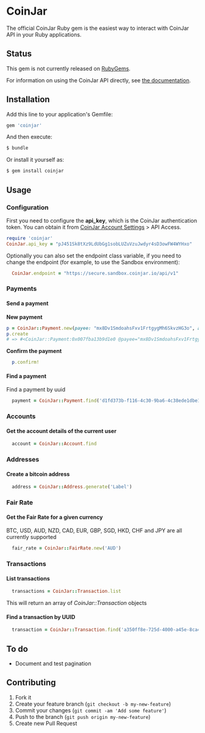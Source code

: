 # CoinJar

The official CoinJar Ruby gem is the easiest way to interact with CoinJar API in your Ruby applications.

## Status

This gem is not currently released on [RubyGems](http://rubygems.org/gems/coinjar).

For information on using the CoinJar API directly, see [the documentation](https://developer.coinjar.io/display/CD/CoinJar+API).

## Installation

Add this line to your application's Gemfile:

```Ruby
gem 'coinjar'
```

And then execute:

```bash
$ bundle
```

Or install it yourself as:

```bash
$ gem install coinjar
```

## Usage

### Configuration

First you need to configure the __api_key__, which is the CoinJar authentication token. You can obtain it from [CoinJar Account Settings](https://secure.coinjar.io/users/sign_in) > API Access.
```Ruby
require 'coinjar'
CoinJar.api_key = "pJ451Sk8tXz9LdUbGg1sobLUZuVzuJwdyr4sD3owFW4WYHxo"
```

Optionally you can also set the endpoint class variable, if you need to change the endpoint (for example, to use the Sandbox environment):
```Ruby
  CoinJar.endpoint = "https://secure.sandbox.coinjar.io/api/v1"
```
### Payments

#### Send a payment

__New payment__
```Ruby
p = CoinJar::Payment.new(payee: "mx8Dv1SmdoahsFxv1FrtgygMh6SkvzHG3o", amount: 0.5)
p.create
# => #<CoinJar::Payment:0x007fba13b9d1e0 @payee="mx8Dv1SmdoahsFxv1FrtgygMh6SkvzHG3o", @amount="0.5", @uuid="d1fd373b-f116-4c30-9ba6-4c38ede1dbe1", @payee_name="mx8Dv1SmdoahsFxv1FrtgygMh6SkvzHG3o", @payee_type="ADDRESS", @status="PENDING", @created_at="2013-06-25T21:17:05.517+10:00", @updated_at="2013-06-25T21:17:05.517+10:00">
```

__Confirm the payment__
```Ruby
  p.confirm!
```

#### Find a payment

Find a payment by uuid
```Ruby
  payment = CoinJar::Payment.find('d1fd373b-f116-4c30-9ba6-4c38ede1dbe1')
```

### Accounts

#### Get the account details of the current user
```Ruby
  account = CoinJar::Account.find
```

### Addresses

#### Create a bitcoin address
```Ruby
  address = CoinJar::Address.generate('Label')
```

### Fair Rate

#### Get the Fair Rate for a given currency
BTC, USD, AUD, NZD, CAD, EUR, GBP, SGD, HKD, CHF and JPY are all currently supported
```Ruby
  fair_rate = CoinJar::FairRate.new('AUD')
```

### Transactions

#### List transactions
```Ruby
  transactions = CoinJar::Transaction.list
```

This will return an array of _CoinJar::Transaction_ objects

#### Find a transaction by UUID
```Ruby
  transaction = CoinJar::Transaction.find('a350ff8e-725d-4000-a45e-8ca4c1ff329a')
```

## To do

 * Document and test pagination

## Contributing

1. Fork it
2. Create your feature branch (`git checkout -b my-new-feature`)
3. Commit your changes (`git commit -am 'Add some feature'`)
4. Push to the branch (`git push origin my-new-feature`)
5. Create new Pull Request
